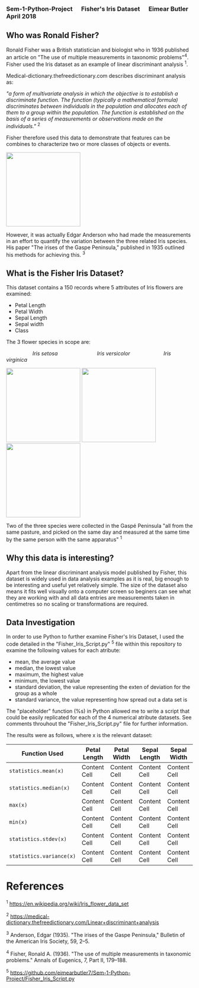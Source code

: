### Sem-1-Python-Project &nbsp;&nbsp;&nbsp;&nbsp; Fisher's Iris Dataset &nbsp;&nbsp;&nbsp;&nbsp; Eimear Butler April 2018

## Who was Ronald Fisher?
Ronald Fisher was a British statistician and biologist who in 1936 published an article on "The use of multiple measurements in taxonomic problems"<sup>4</sup>. Fisher used the Iris dataset as an example of linear discriminant analysis <sup>1</sup>. 

Medical-dictionary.thefreedictionary.com describes discriminant analysis as: 

*"a form of multivariate analysis in which the objective is to establish a discriminate function. The function (typically a mathematical formula) discriminates between individuals in the population and allocates each of them to a group within the population. The function is established on the basis of a series of measurements or observations made on the individuals."* <sup>2</sup>

Fisher therefore used this data to demonstrate that features can be combines to characterize two or more classes of objects or events.

<img src="https://upload.wikimedia.org/wikipedia/commons/4/46/R._A._Fischer.jpg" width="200">

 
However, it was actually Edgar Anderson who had made the measurements in an effort to quantify the variation between the three related Iris species. His paper "The irises of the Gaspe Peninsula," published in 1935 outlined his methods for achieving this. <sup>3</sup>  


## What is the Fisher Iris Dataset? 
This dataset contains a 150 records where 5 attributes of Iris flowers are examined:

- Petal Length 
- Petal Width
- Sepal Length
- Sepal width
- Class

The 3 flower species in scope are: 


&nbsp;&nbsp;&nbsp;&nbsp;&nbsp;&nbsp;&nbsp;&nbsp;&nbsp;&nbsp;&nbsp;&nbsp;&nbsp;&nbsp;&nbsp;&nbsp;&nbsp;&nbsp;*Iris setosa* &nbsp;&nbsp;&nbsp;&nbsp;&nbsp;&nbsp;&nbsp;&nbsp;&nbsp;&nbsp;&nbsp;&nbsp;&nbsp;&nbsp;&nbsp;&nbsp;&nbsp;&nbsp;&nbsp;&nbsp;&nbsp;&nbsp;&nbsp;&nbsp;&nbsp; *Iris versicolor* &nbsp;&nbsp;&nbsp;&nbsp;&nbsp;&nbsp;&nbsp;&nbsp;&nbsp;&nbsp;&nbsp;&nbsp;&nbsp;&nbsp;&nbsp;&nbsp;&nbsp;&nbsp;&nbsp;&nbsp;&nbsp; *Iris virginica*

<img src="https://upload.wikimedia.org/wikipedia/commons/5/56/Kosaciec_szczecinkowaty_Iris_setosa.jpg" width="200">   <img src="https://upload.wikimedia.org/wikipedia/commons/4/41/Iris_versicolor_3.jpg" width="200">    <img src="https://upload.wikimedia.org/wikipedia/commons/9/9f/Iris_virginica.jpg" width="200">


Two of the three species were collected in the Gaspé Peninsula "all from the same pasture, and picked on the same day and measured at the same time by the same person with the same apparatus" <sup>1</sup>


## Why this data is interesting?

Apart from the linear discriminant analysis model published by Fisher, this dataset is widely used in data analysis examples as it is real, big enough to be interesting and useful yet relatively simple. The size of the dataset also means it fits well visually onto a computer screen so beginers can see what they are working with and all data entries are measurements taken in centimetres so no scaling or transformations are required. 


## Data Investigation
In order to use Python to further examine Fisher's Iris Dataset, I used the code detailed in the "Fisher_Iris_Script.py" <sup>5</sup> file within this repository to examine the following values for each atribute: 

- mean, the average value
- median, the lowest value
- maximum, the highest value
- minimum, the lowest value
- standard deviation, the value representing the exten of deviation for the group as a whole
- standard variance, the value representing how spread out a data set is

The "placeholder" function (%s) in Python allowed me to write a script that could be easily replicated for each of the 4 numerical atribute datasets. See comments throuhout the "Fisher_Iris_Script.py" file for further information. 

The results were as follows, where x is the relevant dataset: 

| Function Used  | Petal Length  | Petal Width | Sepal Length  | Sepal Width |
| ------------- | ------------- | ------------- | ------------- | ------------- |
| `statistics.mean(x)` | Content Cell  | Content Cell  | Content Cell  | Content Cell  |
| `statistics.median(x)`  | Content Cell  | Content Cell  | Content Cell  | Content Cell  |
| `max(x)`  | Content Cell  | Content Cell  | Content Cell  | Content Cell  |
| `min(x)`  | Content Cell  | Content Cell  | Content Cell  | Content Cell  |
| `statistics.stdev(x)`  | Content Cell  | Content Cell  | Content Cell  | Content Cell  |
| `statistics.variance(x)`  | Content Cell  | Content Cell  | Content Cell  | Content Cell  |



# References 

<sup>1</sup> https://en.wikipedia.org/wiki/Iris_flower_data_set

<sup>2</sup> https://medical-dictionary.thefreedictionary.com/Linear+discriminant+analysis

<sup>3</sup> Anderson, Edgar (1935). "The irises of the Gaspe Peninsula," Bulletin of the American Iris Society, 59, 2–5.

<sup>4</sup> Fisher, Ronald A. (1936). "The use of multiple measurements in taxonomic problems." Annals of Eugenics, 7, Part II, 179–188.

<sup>5</sup> https://github.com/eimearbutler7/Sem-1-Python-Project/Fisher_Iris_Script.py
